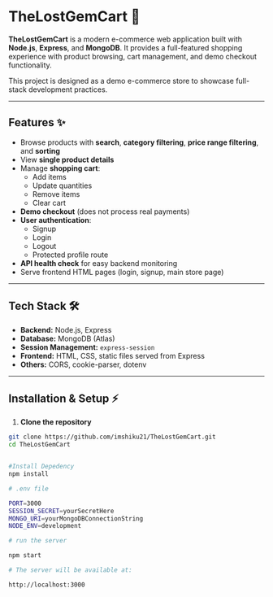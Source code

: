 # TheLostGemCart 🛒

**TheLostGemCart** is a modern e-commerce web application built with **Node.js**, **Express**, and **MongoDB**. It provides a full-featured shopping experience with product browsing, cart management, and demo checkout functionality.  

This project is designed as a demo e-commerce store to showcase full-stack development practices.

---

## Features ✨

- Browse products with **search**, **category filtering**, **price range filtering**, and **sorting**
- View **single product details**
- Manage **shopping cart**:
  - Add items
  - Update quantities
  - Remove items
  - Clear cart
- **Demo checkout** (does not process real payments)
- **User authentication**:
  - Signup
  - Login
  - Logout
  - Protected profile route
- **API health check** for easy backend monitoring
- Serve frontend HTML pages (login, signup, main store page)

---

## Tech Stack 🛠️

- **Backend:** Node.js, Express
- **Database:** MongoDB (Atlas)
- **Session Management:** `express-session`
- **Frontend:** HTML, CSS, static files served from Express
- **Others:** CORS, cookie-parser, dotenv

---

## Installation & Setup ⚡

1. **Clone the repository**
```bash
git clone https://github.com/imshiku21/TheLostGemCart.git
cd TheLostGemCart


#Install Depedency 
npm install

# .env file 

PORT=3000
SESSION_SECRET=yourSecretHere
MONGO_URI=yourMongoDBConnectionString
NODE_ENV=development

# run the server 

npm start

# The server will be available at:

http://localhost:3000

